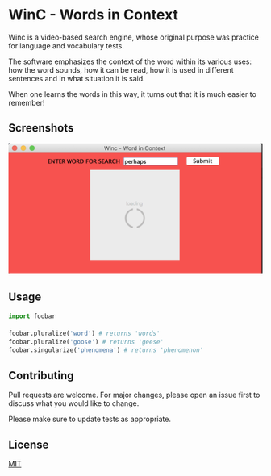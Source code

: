 # WinC - Words in Context

Winc is a video-based search engine, whose original purpose was practice for language and vocabulary tests.

The software emphasizes the context of the word within its various uses: how the word sounds, how it can be read, how it is used in different sentences and in what situation it is said.

When one learns the words in this way, it turns out that it is much easier to remember! 

## Screenshots

![alt text](https://github.com/nimhar/WinC/blob/main/screenshots/Loading.png?raw=true)


## Usage

```python
import foobar

foobar.pluralize('word') # returns 'words'
foobar.pluralize('goose') # returns 'geese'
foobar.singularize('phenomena') # returns 'phenomenon'
```

## Contributing
Pull requests are welcome. For major changes, please open an issue first to discuss what you would like to change.

Please make sure to update tests as appropriate.

## License
[MIT](https://choosealicense.com/licenses/mit/)
